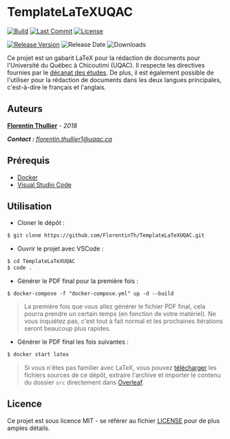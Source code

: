 # TemplateLaTeXUQAC

[![Build](https://img.shields.io/circleci/build/github/FlorentinTh/TemplateLaTeXUQAC/master?style=flat-square&token=0fdc873e50de49d6e9868ff847d740d20813f3bd)](https://circleci.com/gh/FlorentinTh/TemplateLaTeXUQAC) [![Last Commit](https://img.shields.io/github/last-commit/FlorentinTh/TemplateLaTeXUQAC?style=flat-square)](https://github.com/FlorentinTh/TemplateLaTeXUQAC/commits/master) [![License](https://img.shields.io/github/license/FlorentinTh/TemplateLaTeXUQAC?style=flat-square)](https://github.com/FlorentinTh/TemplateLaTeXUQAC/blob/master/LICENSE)

[![Release Version](https://img.shields.io/github/release/FlorentinTh/TemplateLaTeXUQAC?style=flat-square)](https://github.com/FlorentinTh/TemplateLaTeXUQAC/releases) ![Release Date](https://img.shields.io/github/release-date/FlorentinTh/TemplateLaTeXUQAC?style=flat-square) ![Downloads](https://img.shields.io/github/downloads/FlorentinTh/TemplateLaTeXUQAC/v1.1.2/total?style=flat-square)

Ce projet est un gabarit LaTeX pour la rédaction de documents pour l'Université du Québec à Chicoutimi (UQAC). Il respecte les directives fournies par le [décanat des études](http://services.uqac.ca/decanat-des-etudes/sous-menu-2/). De plus, il est également possible de l'utiliser pour la rédaction de documents dans les deux langues principales, c'est-à-dire le français et l'anglais.

## Auteurs

**[Florentin Thullier](https://github.com/florentinth)** - _2018_

_**Contact :** [florentin.thullier1@uqac.ca](florentin.thullier1@uqa.ca)_

## Prérequis

- [Docker](https://www.docker.com/get-started)
- [Visual Studio Code](https://code.visualstudio.com/)

## Utilisation

- Cloner le dépôt :

```sh
$ git clone https://github.com/FlorentinTh/TemplateLaTeXUQAC.git
```

- Ouvrir le projet avec VSCode :

```sh
$ cd TemplateLaTeXUQAC
$ code .
```

- Générer le PDF final pour la première fois :

```
$ docker-compose -f "docker-compose.yml" up -d --build
```

> La première fois que vous allez générer le fichier PDF final, cela pourra prendre un certain temps (en fonction de votre matériel). Ne vous inquiétez pas, c'est tout à fait normal et les prochaines itérations seront beaucoup plus rapides.

- Générer le PDF final les fois suivantes :

```sh
$ docker start latex
```

> Si vous n'êtes pas familier avec LaTeX, vous pouvez [télécharger](https://github.com/FlorentinTh/TemplateLaTeXUQAC/archive/master.zip) les fichiers sources de ce dépôt, extraire l'archive et importer le contenu du dossier ```src``` directement dans [Overleaf](https://overleaf.com/).

## Licence

Ce projet est sous licence MIT - se référer au fichier [LICENSE](LICENSE) pour de plus amples détails.
